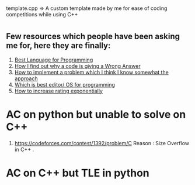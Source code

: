 #

template.cpp => A custom template made by me for ease of coding competitions while using C++

###

#

## Few resources which people have been asking me for, here they are finally:

1. <a href = "https://www.youtube.com/watch?v=dQw4w9WgXcQ">Best Language for Programming</a>
2. <a href = "https://www.youtube.com/watch?v=dQw4w9WgXcQ">How I find out why a code is giving a Wrong Answer</a>
3. <a href = "https://www.youtube.com/watch?v=dQw4w9WgXcQ">How to implement a problem which I think I know somewhat the approach</a>
4. <a href = "https://www.youtube.com/watch?v=dQw4w9WgXcQ">Which is best editor/ OS for programming </a>
5. <a href = "https://www.youtube.com/watch?v=dQw4w9WgXcQ">How to increase rating exponentially</a>


# AC on python but unable to solve on C++

1.  https://codeforces.com/contest/1392/problem/C
Reason : Size Overflow in C++ .



# AC on C++ but TLE in python

